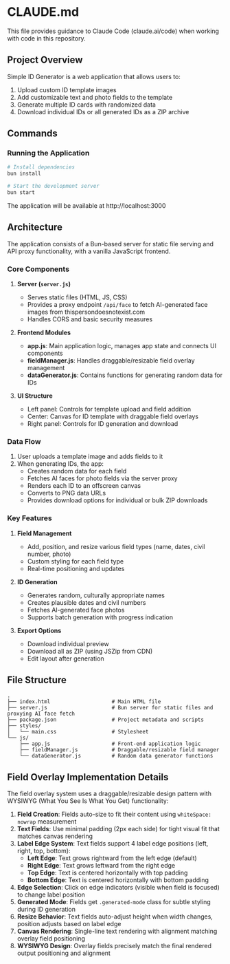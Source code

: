 # CLAUDE.md

This file provides guidance to Claude Code (claude.ai/code) when working with code in this repository.

## Project Overview

Simple ID Generator is a web application that allows users to:
1. Upload custom ID template images
2. Add customizable text and photo fields to the template
3. Generate multiple ID cards with randomized data
4. Download individual IDs or all generated IDs as a ZIP archive

## Commands

### Running the Application
```bash
# Install dependencies
bun install

# Start the development server
bun start
```

The application will be available at http://localhost:3000


## Architecture

The application consists of a Bun-based server for static file serving and API proxy functionality, with a vanilla JavaScript frontend.

### Core Components

1. **Server (`server.js`)**
   - Serves static files (HTML, JS, CSS)
   - Provides a proxy endpoint `/api/face` to fetch AI-generated face images from thispersondoesnotexist.com
   - Handles CORS and basic security measures

2. **Frontend Modules**
   - **app.js**: Main application logic, manages app state and connects UI components
   - **fieldManager.js**: Handles draggable/resizable field overlay management
   - **dataGenerator.js**: Contains functions for generating random data for IDs

3. **UI Structure**
   - Left panel: Controls for template upload and field addition
   - Center: Canvas for ID template with draggable field overlays
   - Right panel: Controls for ID generation and download

### Data Flow

1. User uploads a template image and adds fields to it
2. When generating IDs, the app:
   - Creates random data for each field
   - Fetches AI faces for photo fields via the server proxy
   - Renders each ID to an offscreen canvas
   - Converts to PNG data URLs
   - Provides download options for individual or bulk ZIP downloads

### Key Features

1. **Field Management**
   - Add, position, and resize various field types (name, dates, civil number, photo)
   - Custom styling for each field type
   - Real-time positioning and updates

2. **ID Generation**
   - Generates random, culturally appropriate names
   - Creates plausible dates and civil numbers
   - Fetches AI-generated face photos
   - Supports batch generation with progress indication

3. **Export Options**
   - Download individual preview
   - Download all as ZIP (using JSZip from CDN)
   - Edit layout after generation

## File Structure

```
.
├── index.html                    # Main HTML file
├── server.js                     # Bun server for static files and proxying AI face fetch
├── package.json                  # Project metadata and scripts
├── styles/
│   └── main.css                  # Stylesheet
└── js/
    ├── app.js                    # Front-end application logic
    ├── fieldManager.js           # Draggable/resizable field manager
    └── dataGenerator.js          # Random data generator functions
```


## Field Overlay Implementation Details

The field overlay system uses a draggable/resizable design pattern with WYSIWYG (What You See Is What You Get) functionality:

1. **Field Creation**: Fields auto-size to fit their content using `whiteSpace: nowrap` measurement
2. **Text Fields**: Use minimal padding (2px each side) for tight visual fit that matches canvas rendering
3. **Label Edge System**: Text fields support 4 label edge positions (left, right, top, bottom):
   - **Left Edge**: Text grows rightward from the left edge (default)
   - **Right Edge**: Text grows leftward from the right edge
   - **Top Edge**: Text is centered horizontally with top padding
   - **Bottom Edge**: Text is centered horizontally with bottom padding
4. **Edge Selection**: Click on edge indicators (visible when field is focused) to change label position
5. **Generated Mode**: Fields get `.generated-mode` class for subtle styling during ID generation
6. **Resize Behavior**: Text fields auto-adjust height when width changes, position adjusts based on label edge
7. **Canvas Rendering**: Single-line text rendering with alignment matching overlay field positioning
8. **WYSIWYG Design**: Overlay fields precisely match the final rendered output positioning and alignment